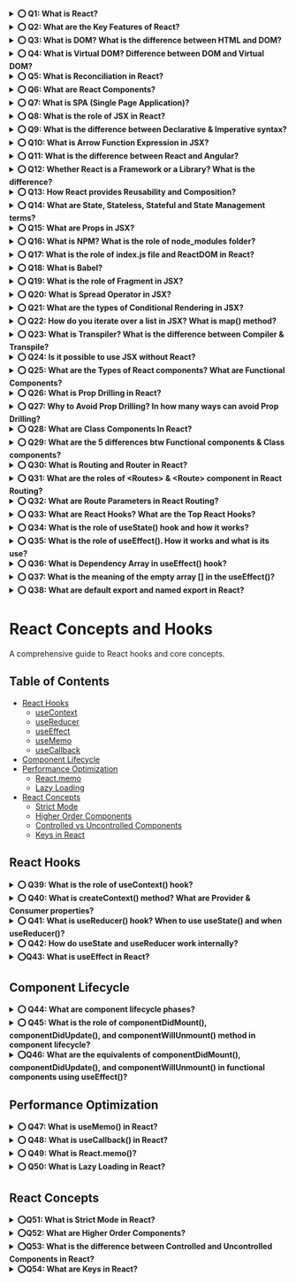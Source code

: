 <details>
<summary><b>⭕ Q1: What is React?</b></summary>

✅ React is an open-source JavaScript library 

✅ React is used for building user interface (UI)

✅ React simplifies creation of SPA (single page application) by using reusable components
</details>

<details>
<summary><b>⭕ Q2: What are the Key Features of React?</b></summary>

![Key Features of React](/assest/react/image.png)
</details>

<details>
<summary><b>⭕ Q3: What is DOM? What is the difference between HTML and DOM?</b></summary>

✅ DOM (Document Object Model) represents the web page as a tree-like structure which allows JavaScript to dynamically access and manipulate the content and structure of a web page.

![DOM](/assest/react/image1.png)

🔄 Difference Between HTML and DOM:

![HTML vs DOM](/assest/react/image2.png)
</details>

<details>
<summary><b>⭕ Q4: What is Virtual DOM? Difference between DOM and Virtual DOM?</b></summary>

✅ React uses a virtual DOM to efficiently update the UI without re-rendering the entire page, which helps improve performance and make the application more responsive.

✅ The Virtual DOM (V-DOM) is a lightweight JavaScript object that is a copy of the real DOM. It is used primarily by libraries like React to optimize performance during UI updates.

✅ The new virtual DOM is compared with the previous one (using a process called diffing).

![Virtual DOM](/assest/react/image3.png)

![DOM vs Virtual DOM](/assest/react/image4.png)
</details>

<details>
<summary><b>⭕ Q5: What is Reconciliation in React?</b></summary>

✅ Reconciliation is the process React uses to update the DOM efficiently when the state or props of a component change.

⚙️ Steps of Reconciliation:

👉 Render Phase:

🤎 A new Virtual DOM tree is created from the updated component.

👉 Diffing Algorithm:

🤎 Compares the new tree with the previous one.

🤎 Identifies which parts (nodes/components) changed.

👉 Commit Phase:

🤎 Applies only the necessary updates to the real DOM.
</details>

<details>
<summary><b>⭕ Q6: What are React Components?</b></summary>

✅ In React, a component is a reusable building block for creating user interface 

✅ React Components define how your UI looks and behaves.

✅ They can receive props, manage state, and respond to user interactions.

✅ Components promote reusability, modularity, and maintainability in your code.
</details>

<details>
<summary><b>⭕ Q7: What is SPA (Single Page Application)?</b></summary>

✅ A Single Page Application (SPA) is a web application that has only one single web page.

✅ Whenever user does some action on the website, then in response content is dynamically updated without refreshing or loading a new page.
</details>

<details>
<summary><b>⭕ Q8: What is the role of JSX in React?</b></summary>

✅ JSX stands for JavaScript XML  

✅ JSX allows you to write HTML-like code inside JavaScript, which makes it easier to visualize and build component UIs in a clean and readable way.

✅ JSX is converted to JavaScript via tools like Babel, because browsers understand JavaScript not JSX

```javascript
//JSX
const Welcome = (props) => {
  return <h1>Hello, {props.name}!</h1>;
};

//Transpiles To (Behind the Scenes)
const Welcome = (props) => {
  return React.createElement('h1', null, `Hello, ${props.name}!`);
};
```

✅ This transformation is handled by Babel, a JavaScript compiler
</details>

<details>
<summary><b>⭕ Q9: What is the difference between Declarative & Imperative syntax?</b></summary>

👉 Declarative

✅ 1. Declarative syntax focuses on describing the desired result without specifying the step-by-step process.
✅ 2. JSX in React is used to write declarative syntax.

* Focuses on: What the result should be.
* Describes the desired outcome, not the step-by-step process.
* Code is often cleaner, more abstracted, and reactive.
* React promotes declarative style.

```javascript
function App() {
  return <button onClick={() => alert("Clicked!")}>Click Me</button>;
}
```

👉 Imperative

✅ 1. Imperative syntax involves step by step process to achieve a particular goal.
✅ 2. JavaScript has an imperative syntax.

* Focuses on: How to achieve a result.
* You write step-by-step instructions.
* Used in vanilla JavaScript DOM manipulation, C, etc.
* Often more manual and verbose.

```javascript
const button = document.createElement('button');
button.innerText = 'Click Me';
button.addEventListener('click', () => alert('Clicked!'));
document.body.appendChild(button);
```
</details>

<details>
<summary><b>⭕ Q10: What is Arrow Function Expression in JSX?</b></summary>

✅ An Arrow Function Expression in JSX refers to using JavaScript arrow functions (=>) directly inside JSX, often for event handling, inline rendering, or short functional logic.

✅ Arrow functions are concise and preserve the this context from their parent scope, which makes them especially useful in React components.

```jsx
<button onClick={() => alert('Clicked!')}>Click Me</button>
```

* Here, () => alert('Clicked!') is an arrow function expression used inline inside JSX.
</details>

<details>
<summary><b>⭕ Q11: What is the difference between React and Angular?</b></summary>

✅ React and Angular are two of the most popular frameworks/libraries for building modern web applications — but they differ significantly in architecture, philosophy, and usage.

✅ React is a flexible library for building UIs; it gives you freedom to choose tools.

✅ Angular is a complete framework with more built-in features but a steeper learning curve.

![React vs Angular](/assest/react/image6.png)
</details>

<details>
<summary><b>⭕ Q12: Whether React is a Framework or a Library? What is the difference?</b></summary>

✅ React = Library: Focuses only on the view/UI layer.

✅ You're free to pick your own stack for routing (e.g., React Router), state (e.g., Redux, Zustand), or data (e.g., Axios, TanStack Query).

✅ A framework (like Angular) includes most of these features out of the box.

![Framework vs Library](/assest/react/image7.png)
</details>

<details>
<summary><b>⭕ Q13: How React provides Reusability and Composition?</b></summary>

✅ React provides reusability and composition through its component-based architecture.

✅ **Reusability:-** Once you create a component, you can re-use it in different parts of your application or even in multiple projects.

👉 React promotes DRY (Don't Repeat Yourself) by encouraging you to:

✅ Write once, reuse anywhere – Components are just JavaScript functions.

✅ Parameterize components with props to change behavior or content.

✅ Create UI libraries of reusable components (e.g., buttons, inputs, cards).

```javascript
function Button({ label, onClick }) {
  return <button onClick={onClick}>{label}</button>;
}

// Reuse:
<Button label="Save" onClick={handleSave} />
<Button label="Cancel" onClick={handleCancel} />
```

✅ **Composition:-** Composition is creating new and big components by combining existing small components. Its advantage is, change to one small component will not impact other components.

✅ Composition is the idea of nesting components inside others to build larger pieces of the UI from small, simple parts.

✅ React prefers composition over inheritance, allowing flexibility and modularity.

```javascript
function Card({ title, children }) {
  return (
    <div className="card">
      <h2>{title}</h2>
      <div>{children}</div>
    </div>
  );
}

function App() {
  return (
    <Card title="Welcome">
      <p>This is the card content!</p>
    </Card>
  );
}
```
</details>

<details>
<summary><b>⭕ Q14: What are State, Stateless, Stateful and State Management terms?</b></summary>

🧠 State in React:  

✅ Refers to how you store, update, and share state across your application.
✅ "state" refers to the current data of the component

🧠 Stateless Component:

✅ A stateless component does not manage or store state.
✅ It only receives props and renders UI.

```javascript
import React from 'react';

export function App(props) {
  let count = 0 

  const clickHandle = () => {
    count += 1 
    console.log(count,'this is count')
  }
  return (
    <div className='App'>
      <h1>{count}</h1>
      <button onClick={clickHandle}> click me </button>
    </div>
  );
}
```

🧠 Stateful Component

✅ A stateful component has its own internal state using useState, useReducer, or class-based this.state.

✅ It controls dynamic behavior.

✅ Stateful or state management means, when a user performs some actions on the UI, then the React application should be able to update and re-render that data or state on the UI.

```javascript
import React, {useState} from 'react';

export function App(props) {
  const [count, setCount] = useState(0)

  const clickHandle = () => {
    setCount(count+1)
  }
  return (
    <div className='App'>
      <h1>{count}</h1>
      <button onClick={clickHandle}> click me </button>
    </div>
  );
}
```
</details>

<details>
<summary><b>⭕ Q15: What are Props in JSX?</b></summary>

✅ props (properties) are way to pass data from parent component to child component

✅ Props are read-only 

✅ Props are immutable inside the component.

✅ Enables component reusability and dynamic rendering.

✅ Can pass any data: strings, numbers, arrays, functions, even components.

```javascript
function Greeting(props) {
  return <p>Good Morning, {props.name}!</p>;
}


function App() {
  return (
    <div>
      <Greeting name="John" /> // Good Morning,John
      <Greeting name="Sarah" /> // Good Morning,Sarah
    </div>
  );
}
```
</details>

<details>
<summary><b>⭕ Q16: What is NPM? What is the role of node_modules folder?</b></summary>

* **NPM (Node Package Manager)** is used to manage the dependencies for your Node project.

* **node_modules** folder contains all the dependencies of the node project.
</details>

<details>
<summary><b>⭕ Q17: What is the role of index.js file and ReactDOM in React?</b></summary>

✅ ReactDOM is a JavaScript library that renders components to the DOM or browser.

✅ The index.js file is the JavaScript file that replaces the root element of the index.html file with the newly rendered components.

```html
//html
<!DOCTYPE html>
<html lang="en">
  <head>
    <meta charset="UTF-8">
    <meta name="viewport" content="width=device-width, initial-scale=1.0">
    <link rel="stylesheet" href="src/style.css">
  </head>
  <body>
    <div id="root"></div>

    <script src="src/index.jsx"></script>
  </body>
</html>
```

```javascript
//react
import { StrictMode } from "react";
import { createRoot } from "react-dom/client";
import "./index.css";
import App from "./App.tsx";

createRoot(document.getElementById("root")).render(
  <StrictMode>
      <App />
  </StrictMode>
);
```
</details>

<details>
<summary><b>⭕ Q18: What is Babel?</b></summary>

✅ Babel in React is used to transpile JSX syntax into regular JavaScript which browser can understand.

✅ Converts JSX into valid JavaScript.

✅ Transforms modern JS syntax (like arrow functions, async/await, destructuring).

✅ Ensures browser compatibility by compiling code down to ES5.

![Babel](/assest/react/image8.png)
</details>

<details>
<summary><b>⭕ Q19: What is the role of Fragment in JSX?</b></summary>

✅ In JSX, you can only return one parent element from a component. If you need to return multiple sibling elements, you can:

✅ Wrap them in a <div> (adds extra node to DOM)

✅ Use a <React.Fragment> or <> (cleaner)

```javascript
import React from 'react';
import {Fragment} from 'react';

function ListItems() {
  return (
    <Fragment>
      <li>Apple</li>
      <li>Banana</li>
      <li>Cherry</li>
    </Fragment>
  );
}
```
or 
```javascript
function ListItems() {
  return (
    <>
      <li>Apple</li>
      <li>Banana</li>
      <li>Cherry</li>
    </>
  );
}
```
</details>

<details>
<summary><b>⭕ Q20: What is Spread Operator in JSX?</b></summary>

✅ The Spread Operator (...) is used to expand or spread an array or object 

✅ The spread operator (...) in JavaScript is used to unpack elements from arrays or copy/spread properties from objects. In JSX (React), it's often used to pass props dynamically. 

```javascript
import React from 'react';

export function App(props) {
  
  const user = {
    name: "Alice",
    age: 25,
    location: "New York"
  };
  return (
    <div className='App'>
     <Profile {...user} /> 
    </div>
  );
}

function Profile(props) {
  return (
    <div>
      <h2>{props.name}</h2> 
      <p>{props.age} years old</p>
      <p>From {props.location}</p>
    </div>
  );
}
```

✅ Used for copying, merging, and updating objects or arrays.

```javascript
//array 
const arr1 = [1, 2, 3];
const arr2 = [...arr1, 4, 5];  // [1, 2, 3, 4, 5]

//object 
const obj1 = { a: 1, b: 2 };
const obj2 = { ...obj1, c: 3 };  // { a: 1, b: 2, c: 3 }
```
</details>

<details>
<summary><b>⭕ Q21: What are the types of Conditional Rendering in JSX?</b></summary>

![Conditional Rendering](/assest/react/image9.png)

1️⃣ if-else Statement (outside JSX)

✅ Use this when logic is too complex to include inline inside JSX.

```javascript
function Greeting({ isLoggedIn }) {
  if (isLoggedIn) {
    return <h1>Welcome back!</h1>;
  } else {
    return <h1>Please sign in.</h1>;
  }
}
```

2️⃣ Ternary Operator condition ? true : false

✅ Use this inline in JSX for concise rendering:

```javascript
function Status({ online }) {
  return (
    <div>
      {online ? <p>Online ✅</p> : <p>Offline ❌</p>}
    </div>
  );
}
```

3️⃣ Logical AND Operator &&

✅ Render a component only if the condition is true (good for optional rendering).

```javascript
function Notification({ getData }) {
  return (
    <div>
      {getData.length > 0 && <p>You getData is success</p>}
    </div>
  );
}
```

4️⃣ switch-case (outside JSX)

✅ Useful when you have multiple conditions to handle.

```javascript
function RenderComponent({ role }) {
  switch (role) {
    case 'admin':
      return <h2>Admin Panel</h2>;
    case 'user':
      return <h2>User Dashboard</h2>;
    case 'guest':
      return <h2>Guest View</h2>;
    default:
      return <h2>Unknown Role</h2>;
  }
}
```

🧠 Summary Table:

![Conditional Rendering Summary](/assest/react/image10.png)
</details>

<details>
<summary><b>⭕ Q22: How do you iterate over a list in JSX? What is map() method?</b></summary>

✅ Creates a new array by applying a function to each item in an existing array.

✅ map() does not modify the original array

✅ Used often in React for rendering lists.

✅ the key(prop) Required for list items for React's internal tracking

```javascript
function FruitList() {
  const fruits = ["Apple", "Banana", "Cherry"];

  return (
    <ul>
      {fruits.map((fruit) => (
        <li key={fruit}>{fruit}</li>
      ))}
    </ul>
  );
}
```
</details>

<details>
<summary><b>⭕ Q23: What is Transpiler? What is the difference between Compiler & Transpile?</b></summary>

✅ A Transpiler is a tool that converts source code from one high-level programming language (JSX) to another high-level programming language (JavaScript).
// Example: Babel

✅ A compiler is a tool that converts high-level programming language (Java) into a lower-level language (machine code or bytecode).

![Transpiler vs Compiler](/assest/react/image11.png)
</details>

<details>
<summary><b>⭕ Q24: Is it possible to use JSX without React?</b></summary>

✅ Yes, it is technically possible to use JSX without React, but it requires a custom setup.

![JSX without React](/assest/react/image12.png)
</details>

<details>
<summary><b>⭕ Q25: What are the Types of React components? What are Functional Components?</b></summary>

//functional components
✅ Functional components are declared as a JavaScript function 

✅ They are stateless components, but with the help of hooks, they can now manage state also 

![Component Types](/assest/react/image13.png)
</details>

<details>
<summary><b>⭕ Q26: What is Prop Drilling in React?</b></summary>

✅ Prop Drilling the process of passing down props through multiple layers of components

```javascript
function App() {
  const user = "Alice";
  return <Parent user={user} />;
}

function Parent({ user }) {
  return <Child user={user} />;
}

function Child({ user }) {
  return <GrandChild user={user} />;
}

function GrandChild({ user }) {
  return <h1>Hello, {user}!</h1>;
}
```

![Prop Drilling](/assest/react/image15.png)
--
![Prop Drilling Visualization](/assest/react/image14.png)
</details>

<details>
<summary><b>⭕ Q27: Why to Avoid Prop Drilling? In how many ways can avoid Prop Drilling?</b></summary>

👉 Why to avoid Prop Drilling:

✅ 1. Maintenance: Prop drilling can make code harder to maintain as changes in data flow require updates across multiple components.

✅ 2. Complexity: It increases code complexity and reduces code readability.

✅ 3. Debugging: Debugging becomes challenging when props need to be traced through numerous components.

👉 Ways to Avoid Prop Drilling in React

1️⃣ React Context API (Most Common)

2️⃣ State Management Libraries (Redux, MobX, Recoil, Zustand)

3️⃣ Component Composition (Children/Render Props)

4️⃣ Custom Hooks
</details>

<details>
<summary><b>⭕ Q28: What are Class Components In React?</b></summary>

✅ Class components are defined using JavaScript classes.

✅ They are stateful components by using the lifecycle methods.

✅ The render method in a class component is responsible for returning JSX.
</details>

<details>
<summary><b>⭕ Q29: What are the 5 differences btw Functional components & Class components?</b></summary>

✅ Functional components are simpler and preferred in modern React.

✅ Class components are older and still valid, especially in legacy codebases.

![Functional vs Class Components](/assest/react/image16.png)
</details>

<details>
<summary><b>⭕ Q30: What is Routing and Router in React?</b></summary>

✅ Routing allows you to create a single-page web application with navigation, without the need for a full-page refresh.

✅ React Router is a library for handling routing and enables navigation and React Router rendering of different components based on the URL.
</details>

<details>
<summary><b>⭕ Q31: What are the roles of &lt;Routes&gt; & &lt;Route&gt; component in React Routing?</b></summary>

✅ The &lt;Routes&gt; component is used as the root container for declaring your collection of routes.

✅ The &lt;Route&gt; component is used to define a route and specify the component that should render when the route matches.

* For example, in this code if user enter "websitename.com/about" in url, then matching "About" component will be rendered.
</details>

<details>
<summary><b>⭕ Q32: What are Route Parameters in React Routing?</b></summary>

✅ Route parameters in React Router are a way to pass dynamic values (data) to the component as part of the URL path.
</details>

<details>
<summary><b>⭕ Q33: What are React Hooks? What are the Top React Hooks?</b></summary>

✅ 1. React Hooks are inbuilt functions provided by React that allow functional components to use state and lifecycle features.

✅ 2. Before Hooks, class components lifecycle methods were used to maintain state in React applications.

✅ 3. To use React Hook first we first have to import it from React library:

![React Hooks](/assest/react/image17.png)
</details>

<details>
<summary><b>⭕ Q34: What is the role of useState() hook and how it works?</b></summary>

✅ The useState hook enables functional components to manage state.

✅ useState() working: useState() function accept the initial state value as the parameter and returns an array with two elements:

1. The first element is the current state value (count in this code).
2. Second element is the function that is used to update the state (setCount in this code).

✅ The concept of assign array elements to individual variables is called array destructuring.

```javascript
import React, { useState } from 'react';

export function App(props) {
  const [state, setState] = useState()
  return (
    <div className='App'>
      <h1>hello</h1>
    </div>
  );
}
```

![useState hook](/assest/react/image18.png)
</details>

<details>
<summary><b>⭕ Q35: What is the role of useEffect(). How it works and what is its use?</b></summary>

✅ The useEffect Hook in React is used to perform side effects in functional components.

✅ For example, data fetching from API, subscriptions, DOM manipulation or any other operation that needs to be performed after the component has been rendered.

✅ useEffect() is called after the component renders. Example, side effects.

✅ useEffect() function will accept two parameter: (Effect function, dependency array).

```javascript
useEffect(() => {
  fetch("https://api.example.com/data")
    .then(res => res.json())
    .then(data => setData(data));
}, []); // runs once after first render
```
</details>

<details>
<summary><b>⭕ Q36: What is Dependency Array in useEffect() hook?</b></summary>

✅ Dependencies arrays (optional) act as triggers for useEffect to rerun; meaning if any of dependencies values change, the code inside useEffect() will be executed again.

✅ To control how often and when the effect runs.

✅ It helps React optimize performance by avoiding unnecessary re-runs of the effect.
</details>

<details>
<summary><b>⭕ Q37: What is the meaning of the empty array [] in the useEffect()?</b></summary>

✅ An empty array indicates that the effect function should only run once 

✅ Fetching data once

✅ Initializing a library or subscription

✅ Setting up event listeners (with cleanup)

🔍 The empty array tells React:

"This effect has no dependencies — nothing to watch for changes."

✅ So React runs the effect once (when the component is mounted), and never again.

✅ This behavior is similar to the componentDidMount() lifecycle method in class components.

```javascript
import React, { useEffect } from 'react';

function App() {
  useEffect(() => {
    console.log('Runs only once, when component mounts');
  }, []); // <- empty array here

  return <div>Hello, React!</div>;
}
```
</details>

<details>
<summary><b>⭕ Q38: What are default export and named export in React?</b></summary>

✅ **Default Export**: Allows you to export a single value as the main export from a file

```javascript
// In Component.js
const MyComponent = () => {
  return <div>Hello World</div>;
};

export default MyComponent;

// In another file
import MyComponent from './Component'; // Name can be anything
```

✅ **Named Export**: Allows you to export multiple values from a file

```javascript
// In utils.js
export const add = (a, b) => a + b;
export const subtract = (a, b) => a - b;

// In another file
import { add, subtract } from './utils'; // Names must match exactly
```

✅ **Key differences**:
- A file can have multiple named exports but only one default export
- Default exports can be imported with any name, named exports must use the exact export name
- Named exports are helpful when a module has multiple functionalities
</details>



# React Concepts and Hooks

A comprehensive guide to React hooks and core concepts.

## Table of Contents
- [React Hooks](#react-hooks)
  - [useContext](#usecontext)
  - [useReducer](#usereducer)
  - [useEffect](#useeffect)
  - [useMemo](#usememo)
  - [useCallback](#usecallback)
- [Component Lifecycle](#component-lifecycle)
- [Performance Optimization](#performance-optimization)
  - [React.memo](#reactmemo)
  - [Lazy Loading](#lazy-loading)
- [React Concepts](#react-concepts)
  - [Strict Mode](#strict-mode)
  - [Higher Order Components](#higher-order-components)
  - [Controlled vs Uncontrolled Components](#controlled-vs-uncontrolled-components)
  - [Keys in React](#keys-in-react)

## React Hooks

<details>
<summary><b>⭕ Q39: What is the role of useContext() hook?</b></summary>

✅ **useContext()** allows you to access global data without prop drilling (passing props manually through every level of the component tree)

✅ It only lets you read the context and subscribe to its changes

✅ It does not trigger a re-render if the consuming component is not inside the Provider

✅ It must be used inside a functional component

```javascript
import React, {createContext} from 'react';

const ThemeContext = createContext('light');

// 2. Provide the context
function App() {
  return (
    <ThemeContext.Provider value="dark">
      <Toolbar />
    </ThemeContext.Provider>
  );
}

import React, { useContext} from 'react'
//access data in component
function Toolbar() {
  const theme = useContext(ThemeContext);
  return <div>The current theme is {theme}</div>;
}
```

![Context API visualization](/assest/react/image19.png)
</details>

<details>
<summary><b>⭕ Q40: What is createContext() method? What are Provider & Consumer properties?</b></summary>

✅ **createContext()** function returns an object with Provider and Consumer properties

✅ The Provider property is responsible for providing the context value to all its child components

✅ useContext() method or Consumer property can be used to consume the context value in child components
</details>

<details>
<summary><b>⭕ Q41: What is useReducer() hook? When to use useState() and when useReducer()?</b></summary>

✅ The **useReducer()** hook is an alternative to useState() for managing more complex state logic in React functional components

```javascript
const [state, dispatch] = useReducer(reducer, initialState);
```

✅ **reducer**: A function that defines how the state is updated

✅ **initialState**: The starting state

✅ **dispatch**: A function to send actions to the reducer

```javascript
import React, { useReducer } from 'react';

// Step 1: Define initial state
const initialState = { count: 0 };

// Step 2: Create reducer function
function reducer(state, action) {
  switch (action.type) {
    case 'increment':
      return { count: state.count + 1 };
    case 'decrement':
      return { count: state.count - 1 };
    default:
      return state;
  }
}

// Step 3: Use in a component
function Counter() {
  const [state, dispatch] = useReducer(reducer, initialState);

  return (
    <div>
      <h2>Count: {state.count}</h2>
      <button onClick={() => dispatch({ type: 'increment' })}>+</button>
      <button onClick={() => dispatch({ type: 'decrement' })}>-</button>
    </div>
  );
}
```

📝 **Conclusion**:

✅ Use **useState()** for simple and isolated state needs

👉 Use **useReducer()** when:
- Your component state is complex
- You need centralized state management logic
- You are refactoring a component with too many useState() calls

![useReducer illustration](/assest/react/image20.png)
</details>

<details>
<summary><b>⭕ Q42: How do useState and useReducer work internally?</b></summary>

**useState working flow**:
![useState flow](/assest/react/image22.png)

**useReducer working flow**:
![useReducer flow](/assest/react/image21.png) ![useReducer dispatch flow](/assest/react/image23.png)
</details>

<details>
<summary><b>⭕Q43: What is useEffect in React?</b></summary>

🧊 **useEffect** is a React Hook that lets you perform side effects in function components. Side effects include things like:
   - Fetching data from an API
   - Subscribing to events (like WebSockets)
   - Manually manipulating the DOM
   - Setting timers

🧊 **Runs after render**: The effect runs after the component renders

🧊 **Dependency array**: Determines when the effect runs:
   - `[]` (empty array): runs only once after the initial render
   - `[someValue]`: runs when someValue changes
   - No array: runs after every render

```javascript
//useEffect rendering output example
import React, {useEffect} from 'react'

function App() {
    console.log('start')
    useEffect(()=>{
        console.log('this is useEffect')
    })
    console.log('end')
    return <h1>hello</h1>
}
export default App

//output 
// start 
// end 
// this is useEffect
```
</details>

## Component Lifecycle

<details>
<summary><b>⭕ Q44: What are component lifecycle phases?</b></summary>

👉 **Mounting Phase** (Component creation started)
- This phase occurs when an instance of a component is being created and inserted into the DOM

👉 **Updating Phase** (Component updates)
- This phase occurs when a component is being re-rendered as a result of changes to either its props or state

👉 **Unmounting Phase** (Removal from the DOM)
- This phase occurs when a component is being removed from the DOM
</details>

<details>
<summary><b>⭕ Q45: What is the role of componentDidMount(), componentDidUpdate(), and componentWillUnmount() method in component lifecycle?</b></summary>

🔹 **1. componentDidMount()**
- 📌 Called once after the component is mounted (inserted into the DOM)
- 📌 Ideal for: API calls, event listeners, initial DOM operations, etc.

```javascript
class MyComponent extends React.Component {
  componentDidMount() {
    console.log("Component mounted");
    // Fetch data or set up listeners
  }

  render() {
    return <div>Hello</div>;
  }
}
```

🔹 **2. componentDidUpdate(prevProps, prevState)**
- 📌 Called after every update (re-render), except the first render
- 📌 Ideal for: Reacting to prop/state changes, making network calls, etc.

```javascript
class MyComponent extends React.Component {
  componentDidUpdate(prevProps, prevState) {
    if (prevProps.value !== this.props.value) {
      console.log("Prop changed, do something");
    }
  }

  render() {
    return <div>Updated Value: {this.props.value}</div>;
  }
}
```

🔹 **3. componentWillUnmount()**
- 📌 Called just before the component is removed from the DOM
- 📌 Ideal for: Cleanup, such as removing event listeners or cancelling timers

```javascript
class MyComponent extends React.Component {
  componentWillUnmount() {
    console.log("Component will unmount");
    // Cleanup logic
  }

  render() {
    return <div>Goodbye</div>;
  }
}
```
</details>

<details>
<summary><b>⭕Q46: What are the equivalents of componentDidMount(), componentDidUpdate(), and componentWillUnmount() in functional components using useEffect()?</b></summary>

📘 **useEffect()** can handle all 3 lifecycles based on how you use it:

✅ **Equivalent of componentDidMount()**:
```javascript
useEffect(() => {
  console.log("Component mounted");
  // API call or setup
}, []); // Empty dependency array = run once
```

✅ **Equivalent of componentDidUpdate()**:
```javascript
useEffect(() => {
  console.log("Prop or state changed");
}, [props.value]); // Run when `props.value` changes
```

✅ **Equivalent of componentWillUnmount()**:
```javascript
useEffect(() => {
  const timer = setInterval(() => console.log("Tick"), 1000);
  
  return () => {
    console.log("Cleanup before unmount");
    clearInterval(timer);
  };
}, []);
```
</details>

## Performance Optimization

<details>
<summary><b>⭕ Q47: What is useMemo() in React?</b></summary>

✅ **useMemo()** is a React hook that memorizes (caches) the result of a function, so it only recalculates when its dependencies change. This is useful for expensive calculations to avoid doing the same work on every render.

🧠 **Syntax**:
```javascript
const memoizedValue = useMemo(() => computeExpensiveValue(a, b), [a, b]);
```

🧠 **Example**:
```javascript
import React, { useState, useMemo } from 'react';

function ExpensiveComponent({ num }) {
  const expensiveCalculation = (n) => {
    console.log('Calculating...');
    let result = 0;
    for (let i = 0; i < 100000000; i++) result += n;
    return result;
  };

  const result = useMemo(() => expensiveCalculation(num), [num]);

  return <div>Result: {result}</div>;
}
```

❎ Without useMemo, the calculation runs on every render
✅ With useMemo, the calculation runs only when num changes
</details>

<details>
<summary><b>⭕ Q48: What is useCallback() in React?</b></summary>

✅ **useCallback()** returns a memoized version of a function, preventing it from being recreated on every render. It's useful when you pass functions to child components to prevent unnecessary re-renders.

🧠 **Syntax**:
```javascript
const memoizedCallback = useCallback(() => {
  doSomething(a, b);
}, [a, b]);
```

🧠 **Example**:
```javascript
import React, { useState, useCallback } from 'react';

function Button({ handleClick }) {
  console.log('Button rendered');
  return <button onClick={handleClick}>Click me</button>;
}

function App() {
  const [count, setCount] = useState(0);

  const memoizedClick = useCallback(() => {
    setCount(prev => prev + 1);
  }, []);

  return <Button handleClick={memoizedClick} />;
}
```

❎ Without useCallback, handleClick is recreated every time
✅ With useCallback, handleClick stays the same unless dependencies change
</details>

<details>
<summary><b>⭕ Q49: What is React.memo()?</b></summary>

✅ **React.memo()** is a higher-order component that prevents a functional component from re-rendering if its props haven't changed.

🧠 **Syntax**:
```javascript
const MemoizedComponent = React.memo(Component);
```

🧠 **Example**:
```javascript
import React, { useState } from 'react';

const Child = React.memo(({ name }) => {
  console.log('Child rendered');
  return <div>Hello {name}</div>;
});

function App() {
  const [count, setCount] = useState(0);

  return (
    <>
      <Child name="React" />
      <button onClick={() => setCount(count + 1)}>Increase</button>
    </>
  );
}
```

📌 Here, the Child component won't re-render unless the name prop changes.
</details>

<details>
<summary><b>⭕ Q50: What is Lazy Loading in React?</b></summary>

✅ **Lazy loading** is a performance optimization where components are loaded only when needed — instead of loading everything at once. React provides React.lazy() and Suspense for this.

🧠 **Syntax**:
```javascript
const LazyComponent = React.lazy(() => import('./MyComponent'));
```

🧠 **Example**:
```javascript
import React, { Suspense } from 'react';

const LazyComponent = React.lazy(() => import('./MyComponent'));

function App() {
  return (
    <div>
      <h1>Main App</h1>
      <Suspense fallback={<div>Loading...</div>}>
        <LazyComponent />
      </Suspense>
    </div>
  );
}
```

📌 **Benefits**:
- Reduces initial load time
- Loads heavy components only when needed

![Lazy Loading Illustration](/assest/react/image24.png)
</details>

## React Concepts

<details>
<summary><b>⭕Q51: What is Strict Mode in React?</b></summary>

✅ **React Strict Mode** is a tool that helps developers identify potential problems in their applications during development. It does not render anything on the UI and does not affect production builds — it only runs in development mode.

🚦 **Why Use Strict Mode?**
- 🧊 Detecting unsafe lifecycle methods
- 🧊 Warning about legacy string refs
- 🧊 Identifying unexpected side effects
- 🧊 Detecting state updates inside useEffect cleanup
- 🧊 Double-invoking certain functions to simulate strict behavior (in development)
</details>

<details>
<summary><b>⭕Q52: What are Higher Order Components?</b></summary>

🧊 **Higher-Order Component (HOC)** is a function that takes in a component and returns a new component.

📌 Think of HOCs like wrappers that add extra features or data to a component without modifying the original one.

```javascript
import React from 'react';

// Higher Order Component
function withLogger(WrappedComponent) {
  return function EnhancedComponent(props) {
    console.log('Props:', props);
    return <WrappedComponent {...props} />;
  };
}

// Normal component
function Hello({ name }) {
  return <h1>Hello, {name}</h1>;
}

// Enhanced version of Hello
const HelloWithLogger = withLogger(Hello);

// Usage
<HelloWithLogger name="React" />;
```

✅ This will log the props every time the component renders, without changing the original Hello component.

![HOC Illustration](/assest/react/image25.png)
</details>

<details>
<summary><b>⭕Q53: What is the difference between Controlled and Uncontrolled Components in React?</b></summary>

📌 In React, form elements like `<input>`, `<textarea>`, and `<select>` can be either:
- 🧊 **Controlled Components** — where React controls the form state
- 🧊 **Uncontrolled Components** — where the DOM manages the state

🔧 **Controlled Component**:
✅ React manages the state via useState or this.state

```javascript
import React, { useState } from 'react';

function ControlledInput() {
  const [name, setName] = useState('');

  return (
    <div>
      <input 
        type="text" 
        value={name}
        onChange={(e) => setName(e.target.value)} 
      />
      <p>You typed: {name}</p>
    </div>
  );
}
```

🧠 **Explanation**:
- 📌 value={name} binds the input value to React state
- 📌 onChange updates the state
- 📌 React controls everything

🔧 **Uncontrolled Component**:
✅ React does not manage the input value — instead, it accesses the value using a ref

```javascript
import React, { useRef } from 'react';

function UncontrolledInput() {
  const inputRef = useRef();

  const handleSubmit = () => {
    alert('Input Value: ' + inputRef.current.value);
  };

  return (
    <div>
      <input type="text" ref={inputRef} />
      <button onClick={handleSubmit}>Submit</button>
    </div>
  );
}
```

🧠 **Explanation**:
- 📌 No useState — React doesn't track the input value
- 📌 You access the DOM value via ref
</details>

<details>
<summary><b>⭕Q54: What are Keys in React?</b></summary>

✅ In React, a **key** is a special attribute you add to elements when creating lists. Keys help React identify which items have changed, been added, or removed, making rendering more efficient.

📉 **Bad Example Using Index**:
```javascript
// Not ideal if items can be added/removed
{items.map((item, index) => (
  <li key={index}>{item.name}</li>
))}
```

✅ **Better Example Using Unique ID**:
```javascript
{items.map((item) => (
  <li key={item.id}>{item.name}</li>
))}
```

🧠 **What Happens Without Keys?**
- 📌 React may re-render entire lists unnecessarily
- 📌 You can get bugs with input fields losing focus or incorrect updates
- 📌 Warning: "Each child in a list should have a unique key prop."

![Keys in React illustration](/assest/react/image26.png)
</details>